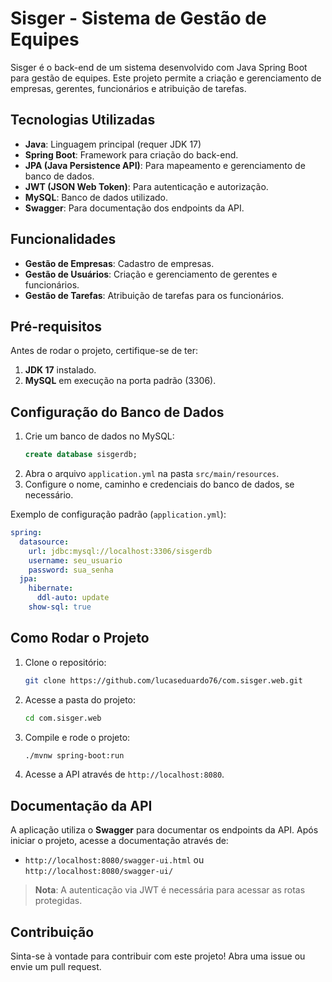 # Sisger - Sistema de Gestão de Equipes

Sisger é o back-end de um sistema desenvolvido com Java Spring Boot para gestão de equipes. Este projeto permite a criação e gerenciamento de empresas, gerentes, funcionários e atribuição de tarefas.

## Tecnologias Utilizadas
- **Java**: Linguagem principal (requer JDK 17)
- **Spring Boot**: Framework para criação do back-end.
- **JPA (Java Persistence API)**: Para mapeamento e gerenciamento de banco de dados.
- **JWT (JSON Web Token)**: Para autenticação e autorização.
- **MySQL**: Banco de dados utilizado.
- **Swagger**: Para documentação dos endpoints da API.

## Funcionalidades
- **Gestão de Empresas**: Cadastro de empresas.
- **Gestão de Usuários**: Criação e gerenciamento de gerentes e funcionários.
- **Gestão de Tarefas**: Atribuição de tarefas para os funcionários.

## Pré-requisitos
Antes de rodar o projeto, certifique-se de ter:
1. **JDK 17** instalado.
2. **MySQL** em execução na porta padrão (3306).

## Configuração do Banco de Dados
1. Crie um banco de dados no MySQL:
   ```sql
   create database sisgerdb;
   ```
2. Abra o arquivo `application.yml` na pasta `src/main/resources`.
3. Configure o nome, caminho e credenciais do banco de dados, se necessário.

Exemplo de configuração padrão (`application.yml`):
```yaml
spring:
  datasource:
    url: jdbc:mysql://localhost:3306/sisgerdb
    username: seu_usuario
    password: sua_senha
  jpa:
    hibernate:
      ddl-auto: update
    show-sql: true
```

## Como Rodar o Projeto
1. Clone o repositório:
   ```bash
   git clone https://github.com/lucaseduardo76/com.sisger.web.git
   ```
2. Acesse a pasta do projeto:
   ```bash
   cd com.sisger.web
   ```
3. Compile e rode o projeto:
   ```bash
   ./mvnw spring-boot:run
   ```
4. Acesse a API através de `http://localhost:8080`.

## Documentação da API
A aplicação utiliza o **Swagger** para documentar os endpoints da API. Após iniciar o projeto, acesse a documentação através de:
- `http://localhost:8080/swagger-ui.html` ou `http://localhost:8080/swagger-ui/`

> **Nota**: A autenticação via JWT é necessária para acessar as rotas protegidas.

## Contribuição
Sinta-se à vontade para contribuir com este projeto! Abra uma issue ou envie um pull request.
